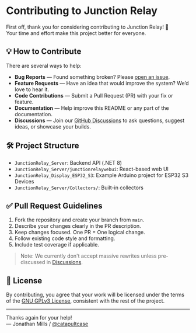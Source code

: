 # Contributing to Junction Relay

First off, thank you for considering contributing to Junction Relay! 🚦  
Your time and effort make this project better for everyone.

## 💡 How to Contribute

There are several ways to help:

- **Bug Reports** — Found something broken? Please [open an issue](https://github.com/catapultcase/JunctionRelay/issues).
- **Feature Requests** — Have an idea that would improve the system? We’d love to hear it.
- **Code Contributions** — Submit a Pull Request (PR) with your fix or feature.
- **Documentation** — Help improve this README or any part of the documentation.
- **Discussions** — Join our [GitHub Discussions](https://github.com/catapultcase/JunctionRelay/discussions) to ask questions, suggest ideas, or showcase your builds.

## 🛠 Project Structure

- `JunctionRelay_Server`: Backend API (.NET 8)
- `JunctionRelay_Server/junctionrelaywebui`: React-based web UI
- `JunctionRelay_Display_ESP32_S3`: Example Arduino project for ESP32 S3 Devices
- `JunctionRelay_Server/Collectors/`: Built-in collectors

## ✅ Pull Request Guidelines

1. Fork the repository and create your branch from `main`.
2. Describe your changes clearly in the PR description.
3. Keep changes focused. One PR = One logical change.
4. Follow existing code style and formatting.
5. Include test coverage if applicable.

> Note: We currently don't accept massive rewrites unless pre-discussed in [Discussions](https://github.com/catapultcase/JunctionRelay/discussions).

## 📜 License

By contributing, you agree that your work will be licensed under the terms of the [GNU GPLv3 License](./LICENSE), consistent with the rest of the project.

---

Thanks again for your help!  
— Jonathan Mills / [@catapultcase](https://github.com/catapultcase)
